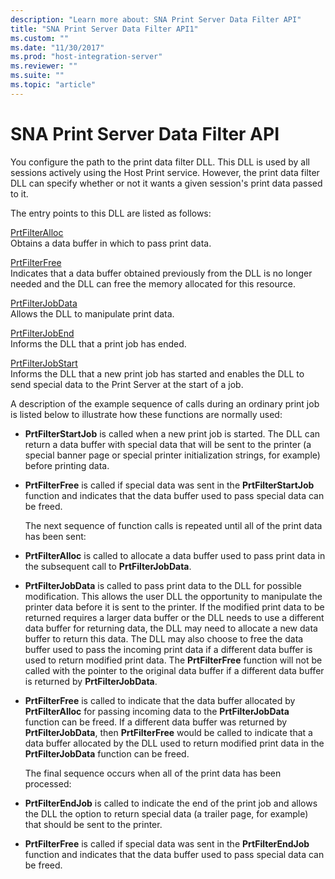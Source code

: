 ```yaml
---
description: "Learn more about: SNA Print Server Data Filter API"
title: "SNA Print Server Data Filter API1"
ms.custom: ""
ms.date: "11/30/2017"
ms.prod: "host-integration-server"
ms.reviewer: ""
ms.suite: ""
ms.topic: "article"
---
```

# SNA Print Server Data Filter API
You configure the path to the print data filter DLL. This DLL is used by all sessions actively using the Host Print service. However, the print data filter DLL can specify whether or not it wants a given session's print data passed to it.  

 The entry points to this DLL are listed as follows:  

 [PrtFilterAlloc](../core/prtfilteralloc2.md)  
 Obtains a data buffer in which to pass print data.  

 [PrtFilterFree](../core/prtfilterfree1.md)  
 Indicates that a data buffer obtained previously from the DLL is no longer needed and the DLL can free the memory allocated for this resource.  

 [PrtFilterJobData](../core/prtfilterjobdata2.md)  
 Allows the DLL to manipulate print data.  

 [PrtFilterJobEnd](../core/prtfilterjobend1.md)  
 Informs the DLL that a print job has ended.  

 [PrtFilterJobStart](../core/prtfilterjobstart1.md)  
 Informs the DLL that a new print job has started and enables the DLL to send special data to the Print Server at the start of a job.  

 A description of the example sequence of calls during an ordinary print job is listed below to illustrate how these functions are normally used:  

- **PrtFilterStartJob** is called when a new print job is started. The DLL can return a data buffer with special data that will be sent to the printer (a special banner page or special printer initialization strings, for example) before printing data.  

- **PrtFilterFree** is called if special data was sent in the **PrtFilterStartJob** function and indicates that the data buffer used to pass special data can be freed.  

  The next sequence of function calls is repeated until all of the print data has been sent:  

- **PrtFilterAlloc** is called to allocate a data buffer used to pass print data in the subsequent call to **PrtFilterJobData**.  

- **PrtFilterJobData** is called to pass print data to the DLL for possible modification. This allows the user DLL the opportunity to manipulate the printer data before it is sent to the printer. If the modified print data to be returned requires a larger data buffer or the DLL needs to use a different data buffer for returning data, the DLL may need to allocate a new data buffer to return this data. The DLL may also choose to free the data buffer used to pass the incoming print data if a different data buffer is used to return modified print data. The **PrtFilterFree** function will not be called with the pointer to the original data buffer if a different data buffer is returned by **PrtFilterJobData**.  

- **PrtFilterFree** is called to indicate that the data buffer allocated by **PrtFilterAlloc** for passing incoming data to the **PrtFilterJobData** function can be freed. If a different data buffer was returned by **PrtFilterJobData**, then **PrtFilterFree** would be called to indicate that a data buffer allocated by the DLL used to return modified print data in the **PrtFilterJobData** function can be freed.  

  The final sequence occurs when all of the print data has been processed:  

- **PrtFilterEndJob** is called to indicate the end of the print job and allows the DLL the option to return special data (a trailer page, for example) that should be sent to the printer.  

- **PrtFilterFree** is called if special data was sent in the **PrtFilterEndJob** function and indicates that the data buffer used to pass special data can be freed.
